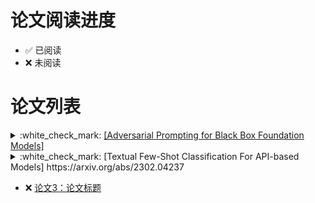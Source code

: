 # 论文阅读进度

- :white_check_mark: 已阅读
- :x: 未阅读


# 论文列表

<details>
<summary> :white_check_mark: <a href="https://arxiv.org/abs/2302.04237" target="_blank">[Adversarial Prompting for Black Box Foundation Models]</a> </summary>
<strong>关键观点</strong> 
<ul>
  <li>开发了一个框架，用于使用令牌空间投影运算符来查找对抗性提示。该算子将连续的单词嵌入空间与离散的令牌空间桥接起来，并能够使用黑盒攻击来找到对抗性提示。</li>
  <li>我们展示了我们的框架如何自动找到独立的或预先准备好的提示，这些提示会导致文本到图像模型输出特定的图像类。我们可以进一步找到排除与目标类相关的令牌的对抗性提示。</li>
  <li>我们的框架还可以找到改变非结构化文本生成的对抗性提示。例如，我们发现对抗性提示会鼓励积极情绪或增加生成文本中字母“q”的频率。</li>
</ul>
</details>



<details>
<summary> :white_check_mark: [Textual Few-Shot Classification For API-based Models] https://arxiv.org/abs/2302.04237 </summary>
<strong>关键观点</strong>
<ul>
</ul>
</details>


- :x: [论文3：论文标题](https://论文链接)
